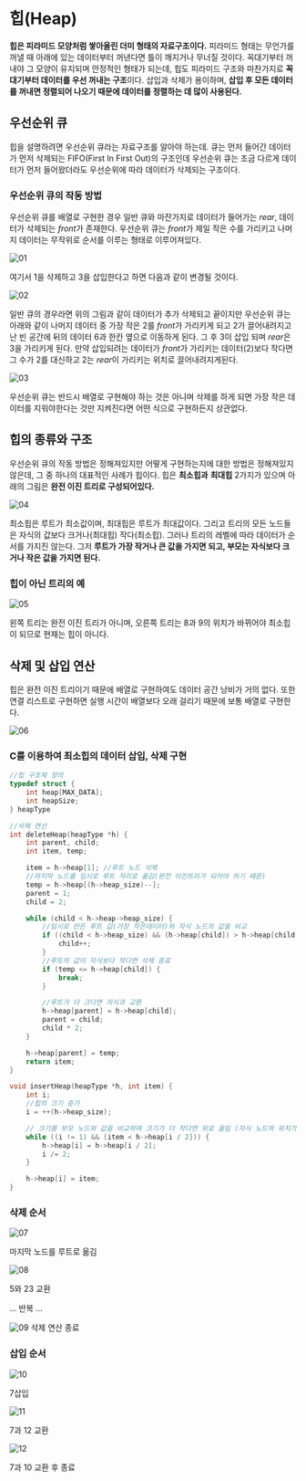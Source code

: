 # 힙(Heap)

**힙은 피라미드 모양처럼 쌓아올린 더미 형태의 자료구조이다.** 피라미드 형태는 무언가를 꺼낼 때 아래에 있는 데이터부터 꺼낸다면 틀이 깨지거나 무너질 것이다. 꼭대기부터 꺼내야 그 모양이 유지되며 안정적인 형태가 되는데, 힙도 피라미드 구조와 마찬가지로 **꼭대기부터 데이터를 우선 꺼내는 구조**이다. 삽입과 삭제가 용이하며, **삽입 후 모든 데이터를 꺼내면 정렬되어 나오기 때문에 데이터를 정렬하는 데 많이 사용된다.**

## 우선순위 큐

힙을 설명하려면 우선순위 큐라는 자료구조를 알아야 하는데. 큐는 먼저 들어간 데이터가 먼저 삭제되는 FIFO(First In First Out)의 구조인데 우선순위 큐는 조금 다르게 데이터가 먼저 들어왔더라도 우선순위에 따라 데이터가 삭제되는 구조이다.

### 우선순위 큐의 작동 방법

우선순위 큐를 배열로 구현한 경우 일반 큐와 마잔가지로 데이터가 들어가는 *rear*, 데이터가 삭제되는 *front*가 존재한다. 우선순위 큐는 *front*가 제일 작은 수를 가리키고 나머지 데이터는 무작위로 순서를 이루는 형태로 이루어져있다.

![01](images/01.png)

여기서 1을 삭제하고 3을 삽입한다고 하면 다음과 같이 변경될 것이다.

![02](images/02.png)

일반 큐의 경우라면 위의 그림과 같이 데이터가 추가 삭제되고 끝이지만 우선순위 큐는 아래와 같이 나머지 데이터 중 가장 작은 2를 *front*가 가리키게 되고 2가 끌어내려지고 난 빈 공간에 뒤의 데이터 6과 한칸 옆으로 이동하게 된다. 그 후 3이 삽입 되며 *rear*은 3을 가리키게 된다. 만약 삽입되려는 데이터가 *front*가 가리키는 데이터(2)보다 작다면 그 수가 2를 대신하고 2는 *rear*이 가리키는 위치로 끌어내려지게된다.

![03](images/03.png)

우선순위 큐는 반드시 배열로 구현해야 하는 것은 아니며 삭제를 하게 되면 가장 작은 데이터를 지워야한다는 것만 지켜진다면 어떤 식으로 구현하든지 상관없다.

## 힙의 종류와 구조

우선순위 큐의 작동 방법은 정해져있지만 어떻게 구현하는지에 대한 방법은 정해져있지 않은데, 그 중 하나의 대표적인 사례가 힙이다. 힙은 **최소힙과** **최대힙** 2가지가 있으며 아래의 그림은 **완전 이진 트리로 구성되어있다.**

![04](images/04.png)

최소힙은 루트가 최소값이며, 최대힙은 루트가 최대값이다. 그리고 트리의 모든 노드들은 자식의 값보다 크거나(최대힙) 작다(최소힙). 그러나 트리의 레벨에 따라 데이터가 순서를 가지진 않는다. 그저 **루트가 가장 작거나 큰 값을 가지면 되고, 부모는 자식보다 크거나 작은 값을 가지면 된다.**

### 힙이 아닌 트리의 예

![05](images/05.png)

왼쪽 트리는 완전 이진 트리가 아니며, 오른쪽 트리는 8과 9의 위치가 바뀌어야 최소힙이 되므로 현재는 힙이 아니다.

## 삭제 및 삽입 연산

힙은 완전 이진 트리이기 때문에 배열로 구현하여도 데이터 공간 낭비가 거의 없다. 또한 연결 리스트로 구현하면 실행 시간이 배열보다 오래 걸리기 때문에 보통 배열로 구현한다.

![06](images/06.png)

### C를 이용하여 최소힙의 데이터 삽입, 삭제 구현

~~~c
//힙 구조체 정의
typedef struct {
    int heap[MAX_DATA];
    int heapSize;
} heapType

//삭제 연산
int deleteHeap(heapType *h) {
    int parent, child;
    int item, temp;

    item = h->heap[1]; //루트 노드 삭제
    //마지막 노드를 임시로 루트 자리로 옮김(완전 이진트리가 되어야 하기 때문)
    temp = h->heap[(h->heap_size)--]; 
    parent = 1;
    child = 2;

    while (child < h->heap->heap_size) {
        //임시로 만든 루트 값(가장 작은데이터)와 자식 노드의 값을 비교
        if ((child < h->heap_size) && (h->heap[child]) > h->heap[child + 1]) {
            child++;
        }
        //루트의 값이 자식보다 작다면 삭제 종료
        if (temp <= h->heap[child]) {
            break;
        }

        //루트가 더 크다면 자식과 교환
        h->heap[parent] = h->heap[child];
        parent = child;
        child * 2;
    }

    h->heap[parent] = temp;
    return item;
}

void insertHeap(heapType *h, int item) {
    int i;
    //힙의 크기 증가
    i = ++(h->heap_size);

    // 크기를 부모 노드와 값을 비교하며 크기가 더 작다면 위로 올림 (자식 노드의 위치가 i면 부모 노드의 위치는 i/2 임)
    while ((i != 1) && (item < h->heap[i / 2])) {
        h->heap[i] = h->heap[i / 2];
        i /= 2;
    }

    h->heap[i] = item;
}
~~~

### 삭제 순서

![07](images/07.png)

마지막 노드를 루트로 옮김

![08](images/08.png)

5와 23 교환

... 반복 ...

![09](images/09.png)
삭제 연산 종료

### 삽입 순서

![10](images/10.png)

7삽입

![11](images/11.png)

7과 12 교환

![12](images/12.png)

7과 10 교환 후 종료
